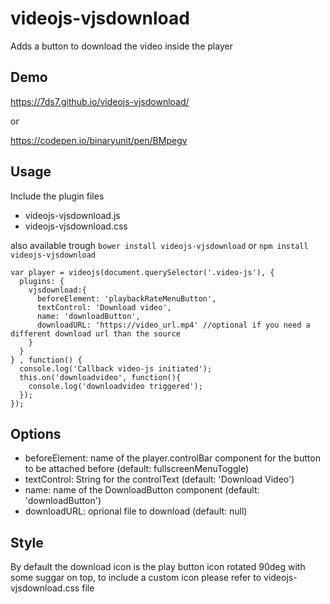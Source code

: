 # videojs-vjsdownload

Adds a button to download the video inside the player

## Demo
https://7ds7.github.io/videojs-vjsdownload/

or

https://codepen.io/binaryunit/pen/BMpegv


## Usage
Include the plugin files

* videojs-vjsdownload.js
* videojs-vjsdownload.css

also available trough ```bower install videojs-vjsdownload``` or ```npm install videojs-vjsdownload```


```
var player = videojs(document.querySelector('.video-js'), {
  plugins: {
    vjsdownload:{
      beforeElement: 'playbackRateMenuButton',
      textControl: 'Download video',
      name: 'downloadButton',
      downloadURL: 'https://video_url.mp4' //optional if you need a different download url than the source
    }
  }
} , function() {
  console.log('Callback video-js initiated');
  this.on('downloadvideo', function(){
    console.log('downloadvideo triggered');
  });
});
```

## Options
 * beforeElement: name of the player.controlBar component for the button to be attached before (default:  fullscreenMenuToggle)
 * textControl: String for the controlText (default: 'Download Video')
 * name: name of the DownloadButton component (default: 'downloadButton')
 * downloadURL: oprional file to download (default: null)

## Style
By default the download icon is the play button icon rotated 90deg with some suggar on top, to include a custom icon please refer to videojs-vjsdownload.css file
